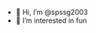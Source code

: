 - 👋 Hi, I’m @spssg2003
- 👀 I’m interested in fun


<!---
spssg2003/spssg2003 is a ✨ special ✨ repository because its `README.md` (this file) appears on your GitHub profile.
You can click the Preview link to take a look at your changes.
--->

